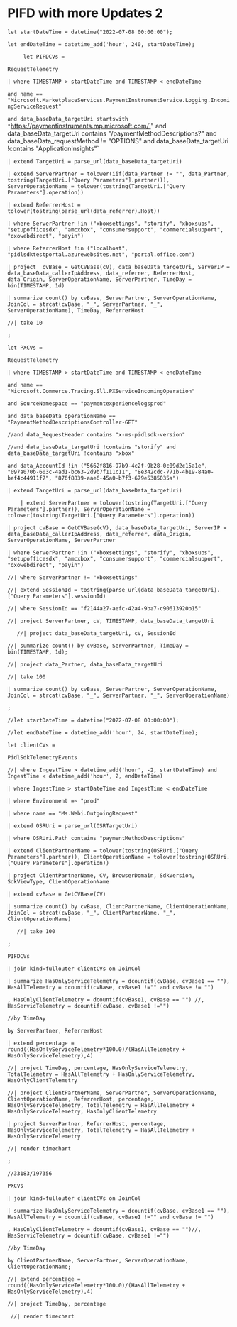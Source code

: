 # PIFD with more Updates 2

`let startDateTime = datetime("2022-07-08 00:00:00");`

`let endDateTime = datetime_add('hour', 240, startDateTime);`

`     let PIFDCVs =`

```
RequestTelemetry
```

`| where TIMESTAMP > startDateTime and TIMESTAMP < endDateTime`

`and name == "Microsoft.MarketplaceServices.PaymentInstrumentService.Logging.IncomingServiceRequest"`

`and data_baseData_targetUri startswith "`https://paymentinstruments.mp.microsoft.com/`" and data_baseData_targetUri contains "/paymentMethodDescriptions?" and data_baseData_requestMethod != "OPTIONS" and data_baseData_targetUri !contains "ApplicationInsights"`

`| extend TargetUri = parse_url(data_baseData_targetUri)`

`| extend ServerPartner = tolower(iif(data_Partner != "", data_Partner, tostring(TargetUri.["Query Parameters"].partner))), ServerOperationName = tolower(tostring(TargetUri.["Query Parameters"].operation))`

`| extend ReferrerHost = tolower(tostring(parse_url(data_referrer).Host))`

`| where ServerPartner !in ("xboxsettings", "storify", "xboxsubs", "setupofficesdx", "amcxbox", "consumersupport", "commercialsupport", "oxowebdirect", "payin")`

`| where ReferrerHost !in ("localhost", "pidlsdktestportal.azurewebsites.net", "portal.office.com")`

`| project  cvBase = GetCVBase(cV), data_baseData_targetUri, ServerIP = data_baseData_callerIpAddress, data_referrer, ReferrerHost, data_Origin, ServerOperationName, ServerPartner, TimeDay = bin(TIMESTAMP, 1d)`

`| summarize count() by cvBase, ServerPartner, ServerOperationName, JoinCol = strcat(cvBase, "_", ServerPartner, "_", ServerOperationName), TimeDay, ReferrerHost`

`//| take 10`

```
;
```

`let PXCVs =`

```
RequestTelemetry
```

`| where TIMESTAMP > startDateTime and TIMESTAMP < endDateTime`

`and name == "Microsoft.Commerce.Tracing.Sll.PXServiceIncomingOperation"`

`and SourceNamespace == "paymentexperiencelogsprod"`

`and data_baseData_operationName == "PaymentMethodDescriptionsController-GET"`

`//and data_RequestHeader contains "x-ms-pidlsdk-version"`

`//and data_baseData_targetUri !contains "storify" and data_baseData_targetUri !contains "xbox"`

`and data_AccountId !in ("5662f816-97b9-4c2f-9b28-0c09d2c15a1e", "097a070b-603c-4ad1-bc63-2d9b7f111c11", "8e342cdc-771b-4b19-84a0-bef4c44911f7", "876f8839-aae6-45a0-b7f3-679e5385035a")`

`| extend TargetUri = parse_url(data_baseData_targetUri)`

`    | extend ServerPartner = tolower(tostring(TargetUri.["Query Parameters"].partner)), ServerOperationName = tolower(tostring(TargetUri.["Query Parameters"].operation))`

`| project cvBase = GetCVBase(cV), data_baseData_targetUri, ServerIP = data_baseData_callerIpAddress, data_referrer, data_Origin, ServerOperationName, ServerPartner`

`| where ServerPartner !in ("xboxsettings", "storify", "xboxsubs", "setupofficesdx", "amcxbox", "consumersupport", "commercialsupport", "oxowebdirect", "payin")`

`//| where ServerPartner != "xboxsettings"`

`//| extend SessionId = tostring(parse_url(data_baseData_targetUri).["Query Parameters"].sessionId)`

`//| where SessionId == "f2144a27-aefc-42a4-9ba7-c90613920b15"`

`//| project ServerPartner, cV, TIMESTAMP, data_baseData_targetUri`

`   //| project data_baseData_targetUri, cV, SessionId`

`//| summarize count() by cvBase, ServerPartner, TimeDay = bin(TIMESTAMP, 1d);`

`//| project data_Partner, data_baseData_targetUri`

`//| take 100`

`| summarize count() by cvBase, ServerPartner, ServerOperationName, JoinCol = strcat(cvBase, "_", ServerPartner, "_", ServerOperationName)`

```
;

//let startDateTime = datetime("2022-07-08 00:00:00");
```

`//let endDateTime = datetime_add('hour', 24, startDateTime);`

`let clientCVs =`

```
PidlSdkTelemetryEvents
```

`//| where IngestTime > datetime_add('hour', -2, startDateTime) and IngestTime < datetime_add('hour', 2, endDateTime)`

`| where IngestTime > startDateTime and IngestTime < endDateTime`

`| where Environment =~ "prod"`

`| where name == "Ms.Webi.OutgoingRequest"`

`| extend OSRUri = parse_url(OSRTargetUri)`

`| where OSRUri.Path contains "paymentMethodDescriptions"`

`| extend ClientPartnerName = tolower(tostring(OSRUri.["Query Parameters"].partner)), ClientOperationName = tolower(tostring(OSRUri.["Query Parameters"].operation))`

`| project ClientPartnerName, CV, BrowserDomain, SdkVersion, SdkViewType, ClientOperationName`

`| extend cvBase = GetCVBase(CV)`

`| summarize count() by cvBase, ClientPartnerName, ClientOperationName, JoinCol = strcat(cvBase, "_", ClientPartnerName, "_", ClientOperationName)`

`   //| take 100`

```
;

PIFDCVs
```

`| join kind=fullouter clientCVs on JoinCol`

`| summarize HasOnlyServiceTelemetry = dcountif(cvBase, cvBase1 == ""), HasAllTelemetry = dcountif(cvBase, cvBase1 !="" and cvBase != "")`

`, HasOnlyClientTelemetry = dcountif(cvBase1, cvBase == "") //, HasServicTelemetry = dcountif(cvBase, cvBase1 !="")`

```
//by TimeDay
```

`by ServerPartner, ReferrerHost`

`| extend percentage = round((HasOnlyServiceTelemetry*100.0)/(HasAllTelemetry + HasOnlyServiceTelemetry),4)`

`//| project TimeDay, percentage, HasOnlyServiceTelemetry, TotalTelemetry = HasAllTelemetry + HasOnlyServiceTelemetry, HasOnlyClientTelemetry`

`//| project ClientPartnerName, ServerPartner, ServerOperationName, ClientOperationName, ReferrerHost, percentage, HasOnlyServiceTelemetry, TotalTelemetry = HasAllTelemetry + HasOnlyServiceTelemetry, HasOnlyClientTelemetry`

`| project ServerPartner, ReferrerHost, percentage, HasOnlyServiceTelemetry, TotalTelemetry = HasAllTelemetry + HasOnlyServiceTelemetry`

`//| render timechart`

```
;
```

`//33183/197356`

`PXCVs`

`| join kind=fullouter clientCVs on JoinCol`

`| summarize HasOnlyServiceTelemetry = dcountif(cvBase, cvBase1 == ""), HasAllTelemetry = dcountif(cvBase, cvBase1 !="" and cvBase != "")`

`, HasOnlyClientTelemetry = dcountif(cvBase1, cvBase == "")//, HasServicTelemetry = dcountif(cvBase, cvBase1 !="")`

```
//by TimeDay
```

`by ClientPartnerName, ServerPartner, ServerOperationName, ClientOperationName;`

`//| extend percentage = round((HasOnlyServiceTelemetry*100.0)/(HasAllTelemetry + HasOnlyServiceTelemetry),4)`

`//| project TimeDay, percentage`

` //| render timechart`